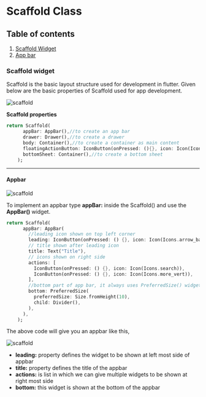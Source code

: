 # Scaffold Class

## Table of contents

1. [Scaffold Widget](#scaffold-widget)
2. [App bar](#appbar)

### Scaffold widget

Scaffold is the basic layout structure used for development in flutter. Given below are the basic properties of Scaffold used for app development.

![scaffold](https://aswin-asokan.github.io/iste_bootcamp/images/scaffold.jpg)

**Scaffold properties**

```dart
return Scaffold(
      appBar: AppBar(),//to create an app bar
      drawer: Drawer(),//to create a drawer
      body: Container(),//to create a container as main content
      floatingActionButton: IconButton(onPressed: (){}, icon: Icon(Icons.add)),//to create a floating action button
      bottomSheet: Container(),//to create a bottom sheet
    );
```

---

#### Appbar

![scaffold](https://aswin-asokan.github.io/iste_bootcamp/images/app_bar.png)

To implement an appbar type **appBar:** inside the Scaffold() and use the **AppBar()** widget.

```dart
return Scaffold(
      appBar: AppBar(
        //leading icon shown on top left corner
        leading: IconButton(onPressed: () {}, icon: Icon(Icons.arrow_back)),
        // title shown after leading icon
        title: Text("Title"),
        // icons shown on right side
        actions: [
          IconButton(onPressed: () {}, icon: Icon(Icons.search)),
          IconButton(onPressed: () {}, icon: Icon(Icons.more_vert)),
        ],
        //bottom part of app bar, it always uses PreferredSize() widget
        bottom: PreferredSize(
          preferredSize: Size.fromHeight(10),
          child: Divider(),
        ),
      ),
    );
```

The above code will give you an appbar like this,

![scaffold](https://aswin-asokan.github.io/iste_bootcamp/images/appbar.png)

- **leading:** property defines the widget to be shown at left most side of appbar
- **title:** property defines the title of the appbar
- **actions:** is list in which we can give multiple widgets to be shown at right most side
- **bottom:** this widget is shown at the bottom of the appbar
